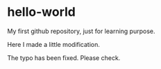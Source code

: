 # hello-world
My first github repository, just for learning purpose.

Here I made a little modification.

The typo has been fixed. Please check.
